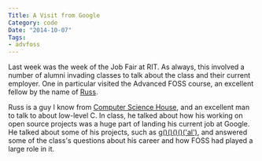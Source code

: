 ```yaml
---
Title: A Visit from Google
Category: code
Date: "2014-10-07"
Tags:
- advfoss
---
```


Last week was the week of the Job Fair at RIT. As always, this involved a number of alumni invading classes to talk about the class and their current employer. One in particular visited the Advanced FOSS course, an excellent fellow by the name of [Russ].

Russ is a guy I know from [Computer Science House][CSH], and an excellent man to talk to about low-level C. In class, he talked about how his working on open source projects was a huge part of landing his current job at Google. He talked about some of his projects, such as [g()()()()('al')][goal], and answered some of the class's questions about his career and how FOSS had played a large role in it.

[Russ]: http://rus.har.mn/
[CSH]: http://csh.rit.edu/
[goal]: https://github.com/eatnumber1/goal
